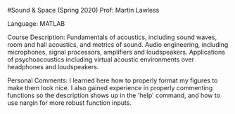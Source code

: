 #Sound & Space (Spring 2020)
Prof: Martin Lawless 

Language: MATLAB

Course Description:
Fundamentals of acoustics, including sound waves, room and hall acoustics, and metrics of sound. Audio engineering, including microphones, 
signal processors, amplifiers and loudspeakers. Applications of psychoacoustics including virtual acoustic environments over headphones and
loudspeakers.

Personal Comments:
I learned here how to properly format my figures to make them look nice. I also gained experience in properly commenting functions so the
description shows up in the 'help' command, and how to use nargin for more robust function inputs. 


